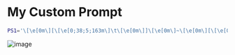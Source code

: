 # My Custom Prompt

```bash
PS1='\[\e[0m\][\[\e[0;38;5;163m\]\t\[\e[0m\]]\[\e[0m\]~\[\e[0m\][\[\e[0;38;5;44m\]\u\[\e[0;38;5;44m\]@\[\e[0;38;5;44m\]\H\[\e[0m\]]\[\e[0m\]:\[\e[0;1m\]{\[\e[0;3;7;38;5;221m\]\w\[\e[0;1m\]} \[\e[0;1m\]> \[\e[0m\]'
```

![image](https://user-images.githubusercontent.com/49597041/200134660-8eaad84c-0ae3-4b25-9f7b-6c569e95c6e2.png)
